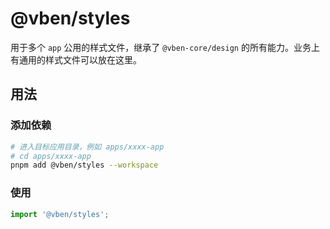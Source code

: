 # @vben/styles

用于多个 `app` 公用的样式文件，继承了 `@vben-core/design` 的所有能力。业务上有通用的样式文件可以放在这里。

## 用法

### 添加依赖

```bash
# 进入目标应用目录，例如 apps/xxxx-app
# cd apps/xxxx-app
pnpm add @vben/styles --workspace
```

### 使用

```ts
import '@vben/styles';
```
